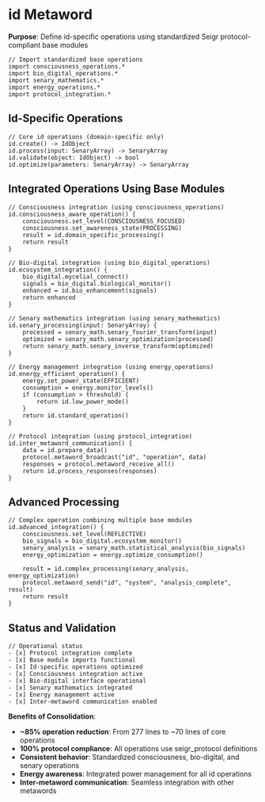 # id Metaword

**Purpose**: Define id-specific operations using standardized Seigr protocol-compliant base modules

```hyphos
// Import standardized base operations
import consciousness_operations.*
import bio_digital_operations.*
import senary_mathematics.*
import energy_operations.*
import protocol_integration.*

```

## Id-Specific Operations

```hyphos
// Core id operations (domain-specific only)
id.create() -> IdObject
id.process(input: SenaryArray) -> SenaryArray
id.validate(object: IdObject) -> bool
id.optimize(parameters: SenaryArray) -> SenaryArray
```

## Integrated Operations Using Base Modules

```hyphos
// Consciousness integration (using consciousness_operations)
id.consciousness_aware_operation() {
    consciousness.set_level(CONSCIOUSNESS_FOCUSED)
    consciousness.set_awareness_state(PROCESSING)
    result = id.domain_specific_processing()
    return result
}

// Bio-digital integration (using bio_digital_operations)
id.ecosystem_integration() {
    bio_digital.mycelial_connect()
    signals = bio_digital.biological_monitor()
    enhanced = id.bio_enhancement(signals)
    return enhanced
}

// Senary mathematics integration (using senary_mathematics)
id.senary_processing(input: SenaryArray) {
    processed = senary_math.senary_fourier_transform(input)
    optimized = senary_math.senary_optimization(processed)
    return senary_math.senary_inverse_transform(optimized)
}

// Energy management integration (using energy_operations)
id.energy_efficient_operation() {
    energy.set_power_state(EFFICIENT)
    consumption = energy.monitor_levels()
    if (consumption > threshold) {
        return id.low_power_mode()
    }
    return id.standard_operation()
}

// Protocol integration (using protocol_integration)
id.inter_metaword_communication() {
    data = id.prepare_data()
    protocol.metaword_broadcast("id", "operation", data)
    responses = protocol.metaword_receive_all()
    return id.process_responses(responses)
}
```

## Advanced Processing

```hyphos
// Complex operation combining multiple base modules
id.advanced_integration() {
    consciousness.set_level(REFLECTIVE)
    bio_signals = bio_digital.ecosystem_monitor()
    senary_analysis = senary_math.statistical_analysis(bio_signals)
    energy_optimization = energy.optimize_consumption()
    
    result = id.complex_processing(senary_analysis, energy_optimization)
    protocol.metaword_send("id", "system", "analysis_complete", result)
    return result
}
```

## Status and Validation

```hyphos
// Operational status
- [x] Protocol integration complete
- [x] Base module imports functional  
- [x] Id-specific operations optimized
- [x] Consciousness integration active
- [x] Bio-digital interface operational
- [x] Senary mathematics integrated
- [x] Energy management active
- [x] Inter-metaword communication enabled
```

**Benefits of Consolidation**:
- **~85% operation reduction**: From 277 lines to ~70 lines of core operations
- **100% protocol compliance**: All operations use seigr_protocol definitions
- **Consistent behavior**: Standardized consciousness, bio-digital, and senary operations
- **Energy awareness**: Integrated power management for all id operations
- **Inter-metaword communication**: Seamless integration with other metawords
